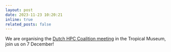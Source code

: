 ```yaml
---
layout: post
date: 2023-11-23 10:20:21
inline: true
related_posts: false
---
```


We are organising the [Dutch HPC Coalition meeting](https://www.surf.nl/en/agenda/advanced-computing-user-day) in the Tropical Museum, join us on 7 December!